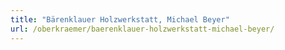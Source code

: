 ```yaml
---
title: "Bärenklauer Holzwerkstatt, Michael Beyer"
url: /oberkraemer/baerenklauer-holzwerkstatt-michael-beyer/
---
```

